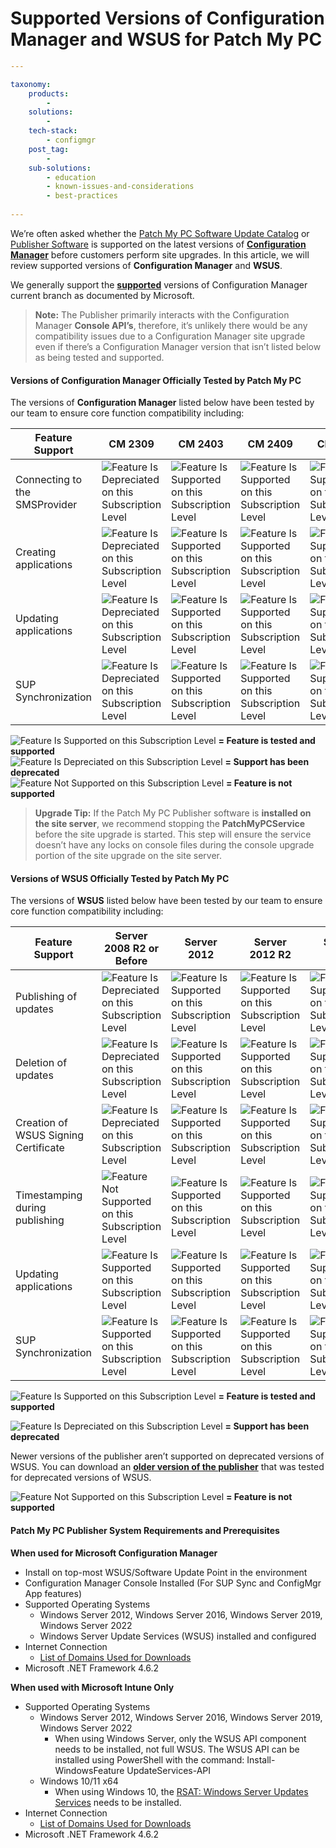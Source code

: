 # Supported Versions of Configuration Manager and WSUS for Patch My PC

```yaml
---

taxonomy:
    products:
        - 
    solutions:
        - 
    tech-stack:
        - configmgr
    post_tag:
        - 
    sub-solutions:
        - education
        - known-issues-and-considerations
        - best-practices
        
---
```

We’re often asked whether the [Patch My PC Software Update Catalog](https://patchmypc.com/application-patch-management) or [Publisher Software](https://patchmypc.com/publishing-service-setup-documentation) is supported on the latest versions of [**Configuration Manager**](https://docs.microsoft.com/en-us/mem/configmgr/core/servers/manage/current-branch-versions-supported) before customers perform site upgrades. In this article, we will review supported versions of **Configuration Manager** and **WSUS**.

We generally support the [**supported**](https://docs.microsoft.com/en-us/mem/configmgr/core/servers/manage/current-branch-versions-supported) versions of Configuration Manager current branch as documented by Microsoft.

> **Note:** The Publisher primarily interacts with the Configuration Manager **Console API’s**, therefore, it’s unlikely there would be any compatibility issues due to a Configuration Manager site upgrade even if there’s a Configuration Manager version that isn’t listed below as being tested and supported.

#### Versions of Configuration Manager Officially Tested by Patch My PC <a href="#versions-of-configuration-manager-officially-tested-by-patch-my-pc" id="versions-of-configuration-manager-officially-tested-by-patch-my-pc"></a>

The versions of **Configuration Manager** listed below have been tested by our team to ensure core function compatibility including:

| Feature Support               | CM 2309                                                                                                                         | CM 2403                                                                                                           | CM 2409                                                                                                           | CM 2503                                                                                                           |
| ----------------------------- | ------------------------------------------------------------------------------------------------------------------------------- | ----------------------------------------------------------------------------------------------------------------- | ----------------------------------------------------------------------------------------------------------------- | ----------------------------------------------------------------------------------------------------------------- |
| Connecting to the SMSProvider | ![Feature Is Depreciated on this Subscription Level](/_images/Depreciated-Orange-Triangle.svg "Feature Is Depreciated on this Subscription Level") | ![Feature Is Supported on this Subscription Level](/_images/Yes-Green-Check.svg "Feature Is Supported on this Subscription Level") | ![Feature Is Supported on this Subscription Level](/_images/Yes-Green-Check.svg "Feature Is Supported on this Subscription Level") | ![Feature Is Supported on this Subscription Level](/_images/Yes-Green-Check.svg "Feature Is Supported on this Subscription Level") |
| Creating applications         | ![Feature Is Depreciated on this Subscription Level](/_images/Depreciated-Orange-Triangle.svg "Feature Is Depreciated on this Subscription Level") | ![Feature Is Supported on this Subscription Level](/_images/Yes-Green-Check.svg "Feature Is Supported on this Subscription Level") | ![Feature Is Supported on this Subscription Level](/_images/Yes-Green-Check.svg "Feature Is Supported on this Subscription Level") | ![Feature Is Supported on this Subscription Level](/_images/Yes-Green-Check.svg "Feature Is Supported on this Subscription Level") |
| Updating applications         | ![Feature Is Depreciated on this Subscription Level](/_images/Depreciated-Orange-Triangle.svg "Feature Is Depreciated on this Subscription Level") | ![Feature Is Supported on this Subscription Level](/_images/Yes-Green-Check.svg "Feature Is Supported on this Subscription Level") | ![Feature Is Supported on this Subscription Level](/_images/Yes-Green-Check.svg "Feature Is Supported on this Subscription Level") | ![Feature Is Supported on this Subscription Level](/_images/Yes-Green-Check.svg "Feature Is Supported on this Subscription Level") |
| SUP Synchronization           | ![Feature Is Depreciated on this Subscription Level](/_images/Depreciated-Orange-Triangle.svg "Feature Is Depreciated on this Subscription Level") | ![Feature Is Supported on this Subscription Level](/_images/Yes-Green-Check.svg "Feature Is Supported on this Subscription Level") | ![Feature Is Supported on this Subscription Level](/_images/Yes-Green-Check.svg "Feature Is Supported on this Subscription Level") | ![Feature Is Supported on this Subscription Level](/_images/Yes-Green-Check.svg "Feature Is Supported on this Subscription Level") |

![Feature Is Supported on this Subscription Level](/_images/Yes-Green-Check.svg "Feature Is Supported on this Subscription Level") **= Feature is tested and supported**\
![Feature Is Depreciated on this Subscription Level](/_images/Depreciated-Orange-Triangle.svg "Feature Is Depreciated on this Subscription Level") **= Support has been deprecated**\
![Feature Not Supported on this Subscription Level](/_images/No-Red-X.svg "Feature Not Supported on this Subscription Level") **= Feature is not supported**

> **Upgrade Tip:** If the Patch My PC Publisher software is **installed on the site server**, we recommend stopping the **PatchMyPCService** before the site upgrade is started. This step will ensure the service doesn’t have any locks on console files during the console upgrade portion of the site upgrade on the site server.

#### Versions of WSUS Officially Tested by Patch My PC <a href="#versions-of-wsus-officially-tested-by-patch-my-pc" id="versions-of-wsus-officially-tested-by-patch-my-pc"></a>

The versions of **WSUS** listed below have been tested by our team to ensure core function compatibility including:

| Feature Support                      | Server 2008 R2 or Before                                                                                                        | Server 2012                                                                                                       | Server 2012 R2                                                                                                    | Server 2016                                                                                                       | Server 2019                                                                                                       | Server 2022                                                                                                       |
| ------------------------------------ | ------------------------------------------------------------------------------------------------------------------------------- | ----------------------------------------------------------------------------------------------------------------- | ----------------------------------------------------------------------------------------------------------------- | ----------------------------------------------------------------------------------------------------------------- | ----------------------------------------------------------------------------------------------------------------- | ----------------------------------------------------------------------------------------------------------------- |
| Publishing of updates                | ![Feature Is Depreciated on this Subscription Level](/_images/Depreciated-Orange-Triangle.svg "Feature Is Depreciated on this Subscription Level") | ![Feature Is Supported on this Subscription Level](/_images/Yes-Green-Check.svg "Feature Is Supported on this Subscription Level") | ![Feature Is Supported on this Subscription Level](/_images/Yes-Green-Check.svg "Feature Is Supported on this Subscription Level") | ![Feature Is Supported on this Subscription Level](/_images/Yes-Green-Check.svg "Feature Is Supported on this Subscription Level") | ![Feature Is Supported on this Subscription Level](/_images/Yes-Green-Check.svg "Feature Is Supported on this Subscription Level") | ![Feature Is Supported on this Subscription Level](/_images/Yes-Green-Check.svg "Feature Is Supported on this Subscription Level") |
| Deletion of updates                  | ![Feature Is Depreciated on this Subscription Level](/_images/Depreciated-Orange-Triangle.svg "Feature Is Depreciated on this Subscription Level") | ![Feature Is Supported on this Subscription Level](/_images/Yes-Green-Check.svg "Feature Is Supported on this Subscription Level") | ![Feature Is Supported on this Subscription Level](/_images/Yes-Green-Check.svg "Feature Is Supported on this Subscription Level") | ![Feature Is Supported on this Subscription Level](/_images/Yes-Green-Check.svg "Feature Is Supported on this Subscription Level") | ![Feature Is Supported on this Subscription Level](/_images/Yes-Green-Check.svg "Feature Is Supported on this Subscription Level") | ![Feature Is Supported on this Subscription Level](/_images/Yes-Green-Check.svg "Feature Is Supported on this Subscription Level") |
| Creation of WSUS Signing Certificate | ![Feature Is Depreciated on this Subscription Level](/_images/Depreciated-Orange-Triangle.svg "Feature Is Depreciated on this Subscription Level") | ![Feature Is Supported on this Subscription Level](/_images/Yes-Green-Check.svg "Feature Is Supported on this Subscription Level") | ![Feature Is Supported on this Subscription Level](/_images/Yes-Green-Check.svg "Feature Is Supported on this Subscription Level") | ![Feature Is Supported on this Subscription Level](/_images/Yes-Green-Check.svg "Feature Is Supported on this Subscription Level") | ![Feature Is Supported on this Subscription Level](/_images/Yes-Green-Check.svg "Feature Is Supported on this Subscription Level") | ![Feature Is Supported on this Subscription Level](/_images/Yes-Green-Check.svg "Feature Is Supported on this Subscription Level") |
| Timestamping during publishing       | ![Feature Not Supported on this Subscription Level](/_images/No-Red-X.svg "Feature Not Supported on this Subscription Level")                     | ![Feature Is Supported on this Subscription Level](/_images/Yes-Green-Check.svg "Feature Is Supported on this Subscription Level") | ![Feature Is Supported on this Subscription Level](/_images/Yes-Green-Check.svg "Feature Is Supported on this Subscription Level") | ![Feature Is Supported on this Subscription Level](/_images/Yes-Green-Check.svg "Feature Is Supported on this Subscription Level") | ![Feature Is Supported on this Subscription Level](/_images/Yes-Green-Check.svg "Feature Is Supported on this Subscription Level") | ![Feature Is Supported on this Subscription Level](/_images/Yes-Green-Check.svg "Feature Is Supported on this Subscription Level") |
| Updating applications                | ![Feature Is Supported on this Subscription Level](/_images/Yes-Green-Check.svg "Feature Is Supported on this Subscription Level")               | ![Feature Is Supported on this Subscription Level](/_images/Yes-Green-Check.svg "Feature Is Supported on this Subscription Level") | ![Feature Is Supported on this Subscription Level](/_images/Yes-Green-Check.svg "Feature Is Supported on this Subscription Level") | ![Feature Is Supported on this Subscription Level](/_images/Yes-Green-Check.svg "Feature Is Supported on this Subscription Level") | ![Feature Is Supported on this Subscription Level](/_images/Yes-Green-Check.svg "Feature Is Supported on this Subscription Level") | ![Feature Is Supported on this Subscription Level](/_images/Yes-Green-Check.svg "Feature Is Supported on this Subscription Level") |
| SUP Synchronization                  | ![Feature Is Supported on this Subscription Level](/_images/Yes-Green-Check.svg "Feature Is Supported on this Subscription Level")               | ![Feature Is Supported on this Subscription Level](/_images/Yes-Green-Check.svg "Feature Is Supported on this Subscription Level") | ![Feature Is Supported on this Subscription Level](/_images/Yes-Green-Check.svg "Feature Is Supported on this Subscription Level") | ![Feature Is Supported on this Subscription Level](/_images/Yes-Green-Check.svg "Feature Is Supported on this Subscription Level") | ![Feature Is Supported on this Subscription Level](/_images/Yes-Green-Check.svg "Feature Is Supported on this Subscription Level") | ![Feature Is Supported on this Subscription Level](/_images/Yes-Green-Check.svg "Feature Is Supported on this Subscription Level") |

![Feature Is Supported on this Subscription Level](/_images/Yes-Green-Check.svg "Feature Is Supported on this Subscription Level") **= Feature is tested and supported**

![Feature Is Depreciated on this Subscription Level](/_images/Depreciated-Orange-Triangle.svg "Feature Is Depreciated on this Subscription Level") **= Support has been deprecated**

Newer versions of the publisher aren’t supported on deprecated versions of WSUS. You can download an [**older version of the publisher**](https://patchmypc.com/scupcatalog/downloads/publishingservice/PatchMyPC-Publishing-Service-Legacy.msi) that was tested for deprecated versions of WSUS.

![Feature Not Supported on this Subscription Level](/_images/No-Red-X.svg "Feature Not Supported on this Subscription Level") **= Feature is not supported**

#### Patch My PC Publisher System Requirements and Prerequisites <a href="#patch-my-pc-publisher-system-requirements-and-prerequisites" id="patch-my-pc-publisher-system-requirements-and-prerequisites"></a>

**When used for Microsoft Configuration Manager**

* Install on top-most WSUS/Software Update Point in the environment
* Configuration Manager Console Installed (For SUP Sync and ConfigMgr App features)
* Supported Operating Systems
  * Windows Server 2012, Windows Server 2016, Windows Server 2019, Windows Server 2022
  * Windows Server Update Services (WSUS) installed and configured
* Internet Connection
  * [List of Domains Used for Downloads](https://patchmypc.com/list-of-domains-used-for-downloads-in-patch-my-pc-update-catalog)
* Microsoft .NET Framework 4.6.2

**When used with Microsoft Intune Only**

* Supported Operating Systems
  * Windows Server 2012, Windows Server 2016, Windows Server 2019, Windows Server 2022
    * When using Windows Server, only the WSUS API component needs to be installed, not full WSUS. The WSUS API can be installed using PowerShell with the command: Install-WindowsFeature UpdateServices-API
  * Windows 10/11 x64
    * When using Windows 10, the [RSAT: Windows Server Updates Services](https://docs.microsoft.com/en-us/windows-server/remote/remote-server-administration-tools#BKMK_Thresh) needs to be installed.
* Internet Connection
  * [List of Domains Used for Downloads](https://patchmypc.com/list-of-domains-used-for-downloads-in-patch-my-pc-update-catalog)
* Microsoft .NET Framework 4.6.2